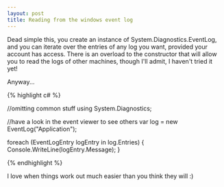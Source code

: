 ```yaml
---
layout: post
title: Reading from the windows event log
---
```


Dead simple this, you create an instance of System.Diagnostics.EventLog, and you can iterate over the entries of any log you want, provided your account has access. There is an overload to the constructor that will allow you to read the logs of other machines, though I'll admit, I haven't tried it yet!

Anyway...

{% highlight c# %}

//omitting common stuff
using System.Diagnostics;

//have a look in the event viewer to see others
var log = new EventLog("Application");

foreach (EventLogEntry logEntry in log.Entries)
{
    Console.WriteLine(logEntry.Message);
}

{% endhighlight %}

I love when things work out much easier than you think they will :)
